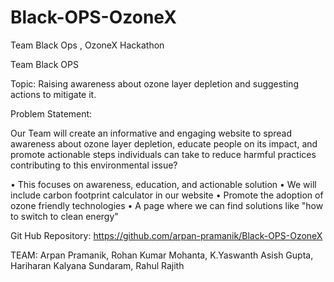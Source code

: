 # Black-OPS-OzoneX
Team Black Ops , OzoneX Hackathon 



Team Black OPS

Topic: Raising awareness about ozone layer depletion and suggesting actions to mitigate it.


Problem Statement:

Our Team will create an informative and engaging website to spread awareness about ozone layer depletion, educate people on its impact, and promote actionable steps individuals can take to reduce harmful practices contributing to this environmental issue?

•	This focuses on awareness, education, and actionable solution 
•	We will include carbon footprint calculator in our website 
•	Promote the adoption of ozone friendly technologies 
•	A page where we can find solutions like "how to switch to clean energy"


Git Hub Repository:
https://github.com/arpan-pramanik/Black-OPS-OzoneX


TEAM:
Arpan Pramanik,
Rohan Kumar Mohanta,
K.Yaswanth Asish Gupta,
Hariharan Kalyana Sundaram,
Rahul Rajith
